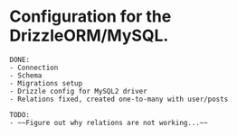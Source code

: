 # Configuration for the DrizzleORM/MySQL.
```
DONE:
- Connection
- Schema
- Migrations setup
- Drizzle config for MySQL2 driver
- Relations fixed, created one-to-many with user/posts

TODO:
- ~~Figure out why relations are not working...~~
```

